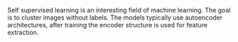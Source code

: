 Self supervised learning is an interesting field of machine learning. The goal is to cluster images without labels. The models typically use autoencoder architectures, 
after training the encoder structure is used for feature extraction.
